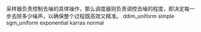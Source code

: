 采样器负责控制去噪的具体操作，那么调度器则负责调控去噪的程度，即决定每一步去除多少噪声，以确保整个过程既高效又精准。
ddim_uniform 
simple 
sgm_uniform 
exponential 
karras
normal